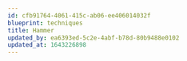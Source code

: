 ```yaml
---
id: cfb91764-4061-415c-ab06-ee406014032f
blueprint: techniques
title: Hammer
updated_by: ea6393ed-5c2e-4abf-b78d-80b9488e0102
updated_at: 1643226898
---
```

